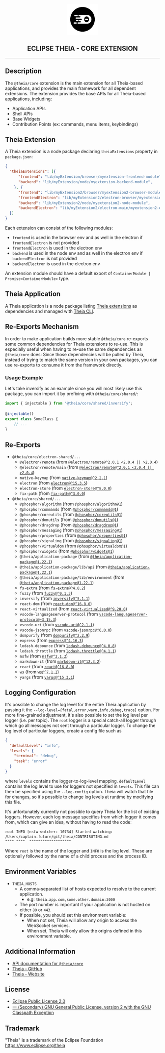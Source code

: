 <div align='center'>

<br />

<img src='https://raw.githubusercontent.com/eclipse-theia/theia/master/logo/theia.svg?sanitize=true' alt='theia-ext-logo' width='100px' />

<h2>ECLIPSE THEIA - CORE EXTENSION</h2>

<hr />

</div>

## Description

The `@theia/core` extension is the main extension for all Theia-based applications, and provides the main framework for all dependent extensions.
The extension provides the base APIs for all Theia-based applications, including:
- Application APIs
- Shell APIs
- Base Widgets
- Contribution Points (ex: commands, menu items, keybindings)

## Theia Extension

A Theia extension is a node package declaring `theiaExtensions` property in `package.json`:

```json
{
  "theiaExtensions": [{
      "frontend": "lib/myExtension/browser/myextension-frontend-module",
      "backend": "lib/myExtension/node/myextension-backend-module",
    }, {
      "frontend": "lib/myExtension2/browser/myextension2-browser-module",
      "frontendElectron": "lib/myExtension2/electron-browser/myextension2-electron-browser-module",
      "backend": "lib/myExtension2/node/myextension2-node-module",
      "backendElectron": "lib/myExtension2/electron-main/myextension2-electron-main-module"
  }]
}
```

Each extension can consist of the following modules:
- `frontend` is used in the browser env and as well in the electron if `frontendElectron` is not provided
- `frontendElectron` is used in the electron env
- `backend` is used in the node env and as well in the electron env if `backendElectron` is not provided
- `backendElectron` is used in the electron env

An extension module should have a default export of `ContainerModule | Promise<ContainerModule>` type.

## Theia Application

A Theia application is a node package listing [Theia extensions](#theia-extension) as dependencies and managed with [Theia CLI](../../dev-packages/cli/README.md).

## Re-Exports Mechanism

In order to make application builds more stable `@theia/core` re-exports some common dependencies for Theia extensions to re-use. This is especially useful when having to re-use the same dependencies as `@theia/core` does: Since those dependencies will be pulled by Theia, instead of trying to match the same version in your own packages, you can use re-exports to consume it from the framework directly.

### Usage Example

Let's take inversify as an example since you will most likely use this package, you can import it by prefixing with `@theia/core/shared/`:

```ts
import { injectable } from '@theia/core/shared/inversify';

@injectable()
export class SomeClass {
    // ...
}
```

## Re-Exports

- `@theia/core/electron-shared/...`
    - `@electron/remote` (from [`@electron/remote@^2.0.1 <2.0.4 || >2.0.4`](https://www.npmjs.com/package/@electron/remote))
    - `@electron/remote/main` (from [`@electron/remote@^2.0.1 <2.0.4 || >2.0.4`](https://www.npmjs.com/package/@electron/remote))
    - `native-keymap` (from [`native-keymap@^2.2.1`](https://www.npmjs.com/package/native-keymap))
    - `electron` (from [`electron@^15.3.5`](https://www.npmjs.com/package/electron))
    - `electron-store` (from [`electron-store@^8.0.0`](https://www.npmjs.com/package/electron-store))
    - `fix-path` (from [`fix-path@^3.0.0`](https://www.npmjs.com/package/fix-path))
- `@theia/core/shared/...`
    - `@phosphor/algorithm` (from [`@phosphor/algorithm@1`](https://www.npmjs.com/package/@phosphor/algorithm))
    - `@phosphor/commands` (from [`@phosphor/commands@1`](https://www.npmjs.com/package/@phosphor/commands))
    - `@phosphor/coreutils` (from [`@phosphor/coreutils@1`](https://www.npmjs.com/package/@phosphor/coreutils))
    - `@phosphor/domutils` (from [`@phosphor/domutils@1`](https://www.npmjs.com/package/@phosphor/domutils))
    - `@phosphor/dragdrop` (from [`@phosphor/dragdrop@1`](https://www.npmjs.com/package/@phosphor/dragdrop))
    - `@phosphor/messaging` (from [`@phosphor/messaging@1`](https://www.npmjs.com/package/@phosphor/messaging))
    - `@phosphor/properties` (from [`@phosphor/properties@1`](https://www.npmjs.com/package/@phosphor/properties))
    - `@phosphor/signaling` (from [`@phosphor/signaling@1`](https://www.npmjs.com/package/@phosphor/signaling))
    - `@phosphor/virtualdom` (from [`@phosphor/virtualdom@1`](https://www.npmjs.com/package/@phosphor/virtualdom))
    - `@phosphor/widgets` (from [`@phosphor/widgets@1`](https://www.npmjs.com/package/@phosphor/widgets))
    - `@theia/application-package` (from [`@theia/application-package@1.22.1`](https://www.npmjs.com/package/@theia/application-package/v/1.22.1))
    - `@theia/application-package/lib/api` (from [`@theia/application-package@1.22.1`](https://www.npmjs.com/package/@theia/application-package/v/1.22.1))
    - `@theia/application-package/lib/environment` (from [`@theia/application-package@1.22.1`](https://www.npmjs.com/package/@theia/application-package/v/1.22.1))
    - `fs-extra` (from [`fs-extra@^4.0.2`](https://www.npmjs.com/package/fs-extra))
    - `fuzzy` (from [`fuzzy@^0.1.3`](https://www.npmjs.com/package/fuzzy))
    - `inversify` (from [`inversify@^5.1.1`](https://www.npmjs.com/package/inversify))
    - `react-dom` (from [`react-dom@^16.8.0`](https://www.npmjs.com/package/react-dom))
    - `react-virtualized` (from [`react-virtualized@^9.20.0`](https://www.npmjs.com/package/react-virtualized))
    - `vscode-languageserver-protocol` (from [`vscode-languageserver-protocol@~3.15.3`](https://www.npmjs.com/package/vscode-languageserver-protocol))
    - `vscode-uri` (from [`vscode-uri@^2.1.1`](https://www.npmjs.com/package/vscode-uri))
    - `vscode-jsonrpc` (from [`vscode-jsonrpc@^6.0.0`](https://www.npmjs.com/package/vscode-jsonrpc))
    - `dompurify` (from [`dompurify@^2.2.9`](https://www.npmjs.com/package/dompurify))
    - `express` (from [`express@^4.16.3`](https://www.npmjs.com/package/express))
    - `lodash.debounce` (from [`lodash.debounce@^4.0.8`](https://www.npmjs.com/package/lodash.debounce))
    - `lodash.throttle` (from [`lodash.throttle@^4.1.1`](https://www.npmjs.com/package/lodash.throttle))
    - `nsfw` (from [`nsfw@^2.1.2`](https://www.npmjs.com/package/nsfw))
    - `markdown-it` (from [`markdown-it@^12.3.2`](https://www.npmjs.com/package/markdown-it))
    - `react` (from [`react@^16.8.0`](https://www.npmjs.com/package/react))
    - `ws` (from [`ws@^7.1.2`](https://www.npmjs.com/package/ws))
    - `yargs` (from [`yargs@^15.3.1`](https://www.npmjs.com/package/yargs))

## Logging Configuration

It's possible to change the log level for the entire Theia application by
passing it the `--log-level={fatal,error,warn,info,debug,trace}` option.  For
more fine-grained adjustment, it's also possible to set the log level per
logger (i.e. per topic).  The `root` logger is a special catch-all logger
through which go all messages not sent through a particular logger.  To change
the log level of particular loggers, create a config file such as

```json
{
  "defaultLevel": "info",
  "levels": {
    "terminal": "debug",
    "task": "error"
  }
}
```

where `levels` contains the logger-to-log-level mapping.  `defaultLevel`
contains the log level to use for loggers not specified in `levels`.  This file
can then be specified using the `--log-config` option.  Theia will watch that
file for changes, so it's possible to change log levels at runtime by
modifying this file.

It's unfortunately currently not possible to query Theia for the list of
existing loggers.  However, each log message specifies from which logger it
comes from, which can give an idea, without having to read the code:

```
root INFO [nsfw-watcher: 10734] Started watching: /Users/captain.future/git/theia/CONTRIBUTING.md
^^^^ ^^^^  ^^^^^^^^^^^^^^^^^^^
```
Where `root` is the name of the logger and `INFO` is the log level. These are optionally followed by the name of a child process and the process ID.

## Environment Variables

- `THEIA_HOSTS`
  - A comma-separated list of hosts expected to resolve to the current application.
    - e.g: `theia.app.com,some.other.domain:3000`
  - The port number is important if your application is not hosted on either `80` or `443`.
  - If possible, you should set this environment variable:
    - When not set, Theia will allow any origin to access the WebSocket services.
    - When set, Theia will only allow the origins defined in this environment variable.

## Additional Information

- [API documentation for `@theia/core`](https://eclipse-theia.github.io/theia/docs/next/modules/core.html)
- [Theia - GitHub](https://github.com/eclipse-theia/theia)
- [Theia - Website](https://theia-ide.org/)

## License

- [Eclipse Public License 2.0](http://www.eclipse.org/legal/epl-2.0/)
- [一 (Secondary) GNU General Public License, version 2 with the GNU Classpath Exception](https://projects.eclipse.org/license/secondary-gpl-2.0-cp)

## Trademark
"Theia" is a trademark of the Eclipse Foundation
https://www.eclipse.org/theia
